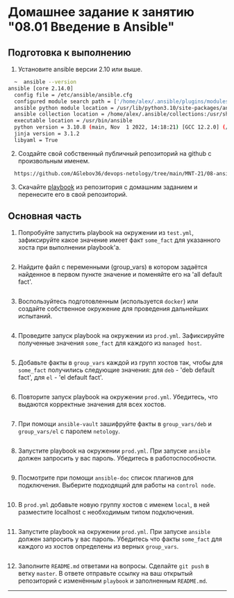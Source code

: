# Домашнее задание к занятию "08.01 Введение в Ansible"

## Подготовка к выполнению
1. Установите ansible версии 2.10 или выше.
```bash
  ~  ansible --version                                                
ansible [core 2.14.0]
  config file = /etc/ansible/ansible.cfg
  configured module search path = ['/home/alex/.ansible/plugins/modules', '/usr/share/ansible/plugins/modules']
  ansible python module location = /usr/lib/python3.10/site-packages/ansible
  ansible collection location = /home/alex/.ansible/collections:/usr/share/ansible/collections
  executable location = /usr/bin/ansible
  python version = 3.10.8 (main, Nov  1 2022, 14:18:21) [GCC 12.2.0] (/usr/bin/python)
  jinja version = 3.1.2
  libyaml = True

```
2. Создайте свой собственный публичный репозиторий на github с произвольным именем.
```bash
  https://github.com/AGlebov36/devops-netology/tree/main/MNT-21/08-ansible-01-base
```
3. Скачайте [playbook](./playbook/) из репозитория с домашним заданием и перенесите его в свой репозиторий.

## Основная часть
1. Попробуйте запустить playbook на окружении из `test.yml`, зафиксируйте какое значение имеет факт `some_fact` для указанного хоста при выполнении playbook'a.
```bash

```
2. Найдите файл с переменными (group_vars) в котором задаётся найденное в первом пункте значение и поменяйте его на 'all default fact'.
```bash

```
3. Воспользуйтесь подготовленным (используется `docker`) или создайте собственное окружение для проведения дальнейших испытаний.
```bash

```
4. Проведите запуск playbook на окружении из `prod.yml`. Зафиксируйте полученные значения `some_fact` для каждого из `managed host`.
```bash

```
5. Добавьте факты в `group_vars` каждой из групп хостов так, чтобы для `some_fact` получились следующие значения: для `deb` - 'deb default fact', для `el` - 'el default fact'.
```bash

```
6.  Повторите запуск playbook на окружении `prod.yml`. Убедитесь, что выдаются корректные значения для всех хостов.
```bash

```
7. При помощи `ansible-vault` зашифруйте факты в `group_vars/deb` и `group_vars/el` с паролем `netology`.
```bash

```
8. Запустите playbook на окружении `prod.yml`. При запуске `ansible` должен запросить у вас пароль. Убедитесь в работоспособности.
```bash

```
9. Посмотрите при помощи `ansible-doc` список плагинов для подключения. Выберите подходящий для работы на `control node`.
```bash

```
10. В `prod.yml` добавьте новую группу хостов с именем  `local`, в ней разместите localhost с необходимым типом подключения.
```bash

```
11. Запустите playbook на окружении `prod.yml`. При запуске `ansible` должен запросить у вас пароль. Убедитесь что факты `some_fact` для каждого из хостов определены из верных `group_vars`.
```bash

```
12. Заполните `README.md` ответами на вопросы. Сделайте `git push` в ветку `master`. В ответе отправьте ссылку на ваш открытый репозиторий с изменённым `playbook` и заполненным `README.md`.


---
